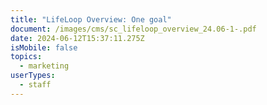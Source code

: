 ```yaml
---
title: "LifeLoop Overview: One goal"
document: /images/cms/sc_lifeloop_overview_24.06-1-.pdf
date: 2024-06-12T15:37:11.275Z
isMobile: false
topics:
  - marketing
userTypes:
  - staff
---
```

